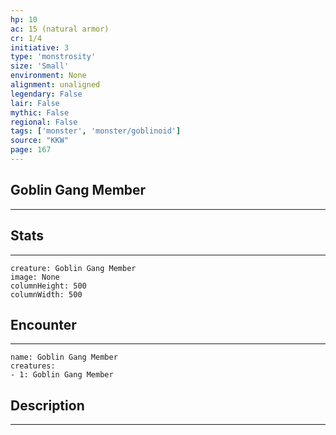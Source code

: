 ```yaml
---
hp: 10
ac: 15 (natural armor)
cr: 1/4
initiative: 3
type: 'monstrosity'    
size: 'Small'
environment: None
alignment: unaligned
legendary: False
lair: False
mythic: False
regional: False
tags: ['monster', 'monster/goblinoid']
source: "KKW"
page: 167
---
```


## Goblin Gang Member
---



## Stats
---

```statblock
creature: Goblin Gang Member
image: None
columnHeight: 500
columnWidth: 500
```

## Encounter
---

```encounter-table
name: Goblin Gang Member
creatures:
- 1: Goblin Gang Member
```

## Description
---




